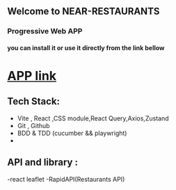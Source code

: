 ## Welcome to NEAR-RESTAURANTS

### Progressive Web APP

#### you can install it or use it directly from the link bellow

# [APP link]()

## Tech Stack:

- Vite , React ,CSS module,React Query,Axios,Zustand
- Git , Github
- BDD & TDD (cucumber && playwright)
-

## API and library :

-react leaflet
-RapidAPI(Restaurants API)
